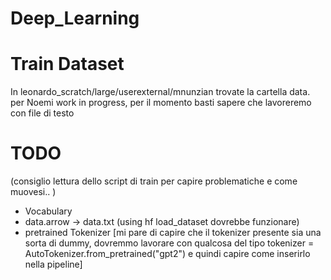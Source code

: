 # Deep_Learning

# Train Dataset
In leonardo_scratch/large/userexternal/mnunzian trovate la cartella data.
per Noemi work in progress, per il momento basti sapere che lavoreremo con file di testo

# TODO
(consiglio lettura dello script di train per capire problematiche e come muovesi.. )

- Vocabulary
- data.arrow -> data.txt (using hf load_dataset dovrebbe funzionare)
- pretrained Tokenizer  [mi pare di capire che il tokenizer presente sia una sorta di dummy, dovremmo lavorare con 
qualcosa del tipo tokenizer = AutoTokenizer.from_pretrained("gpt2") e quindi capire come inserirlo nella pipeline]
